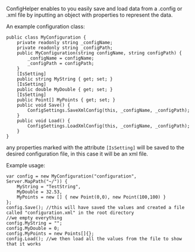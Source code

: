 ConfigHelper enables to you easily save and load data from a .config or .xml file by inputting an object with properties to represent the data.

An example configuration class:

    public class MyConfiguration {
        private readonly string _configName;
        private readonly string _configPath;
        public MyConfiguration(string configName, string configPath) {
            _configName = configName;
            _configPath = configPath;
        }
        [IsSetting]
        public string MyString { get; set; }
        [IsSetting]
        public double MyDouble { get; set; }
        [IsSetting]
        public Point[] MyPoints { get; set; }
        public void Save() {
            ConfigSettings.SaveXmlConfig(this, _configName, _configPath);
        }
        public void Load() {
            ConfigSettings.LoadXmlConfig(this, _configName, _configPath);
        }
    }

any properties marked with the attribute `[IsSetting]` will be saved to the desired configuration file, in this case it will be an xml file.

Example usage:

    var config = new MyConfiguration("configuration", Server.MapPath("~/")) { 
        MyString = "TestString",
        MyDouble = 32.53,
        MyPoints = new [] { new Point(0,0), new Point(100,100) }
    };
    config.Save(); //this will have saved the values and created a file called "configuration.xml" in the root directory
    //we empty everything
    config.MyString = "";
    config.MyDouble = 0;
    config.MyPoints = new Points[]{};
    config.Load(); //we then load all the values from the file to show that it works
    